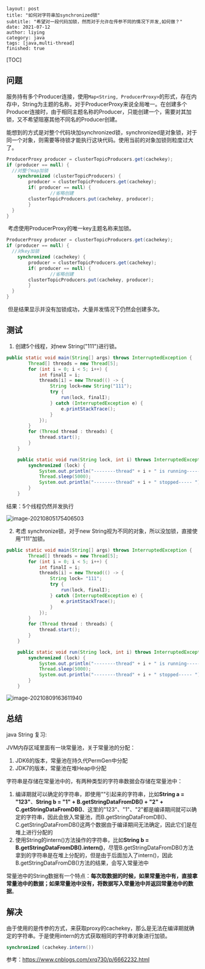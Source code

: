 ```
layout: post
title: "如何对字符串加synchronized锁"
subtitle: "希望对一段代码加锁，然而对于允许在传参不同的情况下并发,如何做？"
date: 2021-07-12
author: liying
category: java
tags: [java,multi-thread]
finished: true
```

[TOC]

## 问题

​		服务持有多个Producer连接，使用`Map<String, ProducerProxy>`的形式，存在内存中，String为主题的名称，对于ProducerProxy来说全局唯一。在创建多个Producer连接时，由于相同主题名称的Producer，只能创建一个，需要对其加锁，又不希望阻塞其他不同名的Producer创建。

​	能想到的方式是对整个代码块加synchronized锁，synchronized是对象锁，对于同一个对象，则需要等待锁才能执行这块代码。使用当前的对象加锁则粒度过大了。

```java
ProducerProxy producer = clusterTopicProducers.get(cachekey);
if (producer == null) {
  //对整个map加锁
	synchronized (clusterTopicProducers) {
		producer = clusterTopicProducers.get(cachekey);
		if( producer == null) {
				//省略创建
  		clusterTopicProducers.put(cachekey, producer);
		}
  }
}
```

​	考虑使用ProducerProxy的唯一key主题名称来加锁。

```java
ProducerProxy producer = clusterTopicProducers.get(cachekey);
if (producer == null) {
  //对key加锁
	synchronized (cachekey) {
		producer = clusterTopicProducers.get(cachekey);
		if( producer == null) {
				//省略创建
  		clusterTopicProducers.put(cachekey, producer);
		}
  }
}
```

​	但是结果显示并没有加锁成功，大量并发情况下仍然会创建多次。

## 测试

1. 创建5个线程，对new String("111")进行锁。

```java
public static void main(String[] args) throws InterruptedException {
        Thread[] threads = new Thread[5];
        for (int i = 0; i < 5; i++) {
            int finalI = i;
            threads[i] = new Thread(() -> {
                String lock=new String("111");
                try {
                    run(lock, finalI);
                } catch (InterruptedException e) {
                    e.printStackTrace();
                }
            });
        }
        for (Thread thread : threads) {
            thread.start();
        }
    }

    public static void run(String lock, int i) throws InterruptedException {
        synchronized (lock) {
            System.out.println("--------thread" + i + " is running----- ");
            Thread.sleep(5000);
            System.out.println("--------thread" + i + " stopped----- ");
        }
    }
```

结果：5个线程仍然并发执行

![image-20210805175406503](/Users/liying/Documents/个人博客/LeeLeeLeeLeeLynn.github.io/img/image-20210805175406503.png)

2. 考虑 synchronize锁，对于new String视为不同的对象，所以没加锁，直接使用“111”加锁。

```java
public static void main(String[] args) throws InterruptedException {
        Thread[] threads = new Thread[5];
        for (int i = 0; i < 5; i++) {
            int finalI = i;
            threads[i] = new Thread(() -> {
                String lock= "111";
                try {
                    run(lock, finalI);
                } catch (InterruptedException e) {
                    e.printStackTrace();
                }
            });
        }
        for (Thread thread : threads) {
            thread.start();
        }
    }

    public static void run(String lock, int i) throws InterruptedException {
        synchronized (lock) {
            System.out.println("--------thread" + i + " is running----- ");
            Thread.sleep(5000);
            System.out.println("--------thread" + i + " stopped----- ");
        }
    }
```

![image-20210809163611940](/Users/liying/Documents/个人博客/LeeLeeLeeLeeLynn.github.io/img/image-20210809163611940.png)

## 总结

java String 复习:

JVM内存区域里面有一块常量池，关于常量池的分配：

1. JDK6的版本，常量池在持久代PermGen中分配
2. JDK7的版本，常量池在堆Heap中分配

字符串是存储在常量池中的，有两种类型的字符串数据会存储在常量池中：

1. 编译期就可以确定的字符串，即使用""引起来的字符串，比如**String a = "123"**、**String b = "1" + B.getStringDataFromDB() + "2" + C.getStringDataFromDB()**、这里的"123"、"1"、"2"都是编译期间就可以确定的字符串，因此会放入常量池，而B.getStringDataFromDB()、C.getStringDataFromDB()这两个数据由于编译期间无法确定，因此它们是在堆上进行分配的
2. 使用String的intern()方法操作的字符串，比如**String b = B.getStringDataFromDB().intern()**，尽管B.getStringDataFromDB()方法拿到的字符串是在堆上分配的，但是由于后面加入了intern()，因此B.getStringDataFromDB()方法的结果，会写入常量池中

常量池中的String数据有一个特点：**每次取数据的时候，如果常量池中有，直接拿常量池中的数据；如果常量池中没有，将数据写入常量池中并返回常量池中的数据**。



## 解决

由于使用的是传参的方式，来获取proxy的cachekey，那么是无法在编译期就确定的字符串。于是使用intern的方式获取相同的字符串对象进行加锁。

```java
synchronized (cachekey.intern())
```



参考：https://www.cnblogs.com/xrq730/p/6662232.html



